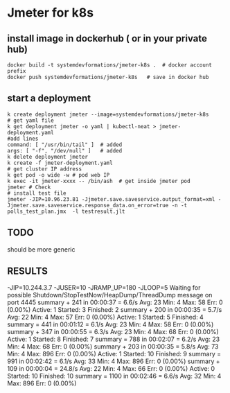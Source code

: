# Jmeter for k8s 

## install image in dockerhub ( or in your private hub) 
```shell
docker build -t systemdevformations/jmeter-k8s .  # docker account prefix 
docker push systemdevformations/jmeter-k8s   # save in docker hub
```

##  start a deployment 
```shell
k create deployment jmeter --image=systemdevformations/jmeter-k8s
# get yaml file 
k get deployment jmeter -o yaml | kubectl-neat > jmeter-deployment.yaml
#add lines
command: [ "/usr/bin/tail" ]  # added
args: [ "-f", "/dev/null" ]   # added
k delete deployment jmeter
k create -f jmeter-deployment.yaml 
# get cluster IP address
k get pod -o wide -w # pod web IP 
k exec -it jmeter-xxxx -- /bin/ash  # get inside jmeter pod 
jmeter # Check 
# install test file 
jmeter -JIP=10.96.23.81 -Jjmeter.save.saveservice.output_format=xml -Jjmeter.save.saveservice.response_data.on_error=true -n -t  polls_test_plan.jmx  -l testresult.jlt
```

## TODO 
should be more generic 

## RESULTS
-JIP=10.244.3.7 -JUSER=10 -JRAMP_UP=180 -JLOOP=5
Waiting for possible Shutdown/StopTestNow/HeapDump/ThreadDump message on port 4445
summary +    241 in 00:00:37 =    6.6/s Avg:    23 Min:     4 Max:    58 Err:     0 (0.00%) Active: 1 Started: 3 Finished: 2
summary +    200 in 00:00:35 =    5.7/s Avg:    22 Min:     4 Max:    57 Err:     0 (0.00%) Active: 1 Started: 5 Finished: 4
summary =    441 in 00:01:12 =    6.1/s Avg:    23 Min:     4 Max:    58 Err:     0 (0.00%)
summary +    347 in 00:00:55 =    6.3/s Avg:    23 Min:     4 Max:    68 Err:     0 (0.00%) Active: 1 Started: 8 Finished: 7
summary =    788 in 00:02:07 =    6.2/s Avg:    23 Min:     4 Max:    68 Err:     0 (0.00%)
summary +    203 in 00:00:35 =    5.8/s Avg:    73 Min:     4 Max:   896 Err:     0 (0.00%) Active: 1 Started: 10 Finished: 9
summary =    991 in 00:02:42 =    6.1/s Avg:    33 Min:     4 Max:   896 Err:     0 (0.00%)
summary +    109 in 00:00:04 =   24.8/s Avg:    22 Min:     4 Max:    66 Err:     0 (0.00%) Active: 0 Started: 10 Finished: 10
summary =   1100 in 00:02:46 =    6.6/s Avg:    32 Min:     4 Max:   896 Err:     0 (0.00%)
